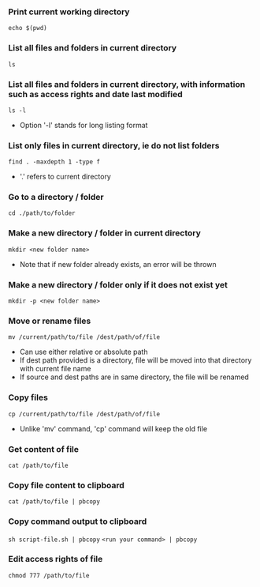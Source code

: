 ### Print current working directory
`echo $(pwd)`

### List all files and folders in current directory
`ls`

### List all files and folders in current directory, with information such as access rights and date last modified
`ls -l`
+ Option '-l' stands for long listing format

### List only files in current directory, ie do not list folders
`find . -maxdepth 1 -type f`
+ '.' refers to current directory

### Go to a directory / folder
`cd ./path/to/folder`

### Make a new directory / folder in current directory
`mkdir <new folder name>`
+ Note that if new folder already exists, an error will be thrown

### Make a new directory / folder only if it does not exist yet
`mkdir -p <new folder name>`

### Move or rename files
`mv /current/path/to/file /dest/path/of/file`
+ Can use either relative or absolute path
+ If dest path provided is a directory, file will be moved into that directory with current file name
+ If source and dest paths are in same directory, the file will be renamed

### Copy files
`cp /current/path/to/file /dest/path/of/file`
+ Unlike 'mv' command, 'cp' command will keep the old file

### Get content of file
`cat /path/to/file`

### Copy file content to clipboard
`cat /path/to/file | pbcopy`

### Copy command output to clipboard
`sh script-file.sh | pbcopy`
`<run your command> | pbcopy`

### Edit access rights of file
`chmod 777 /path/to/file`
